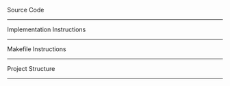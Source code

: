 Source Code
___________________
Implementation Instructions
___________________
Makefile Instructions
___________________
Project Structure
___________________